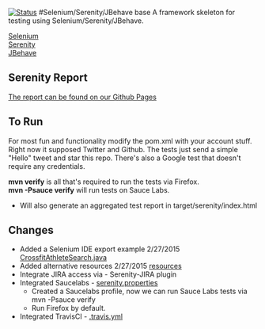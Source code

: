 [![Status](https://travis-ci.org/marek5050/selenium-serenity-jbehave-base.svg?branch=master)](https://travis-ci.org/marek5050/selenium-serenity-jbehave-base)
#Selenium/Serenity/JBehave base
A framework skeleton for testing using Selenium/Serenity/JBehave.

[Selenium](http://www.seleniumhq.org/docs/index.jsp)  
[Serenity](http://thucydides.info/docs/serenity-staging/)  
[JBehave](http://jbehave.org/)   

## Serenity Report  
[The report can be found on our Github Pages](http://marek5050.github.io/static/serenity/index.html)  


## To Run  
For most fun and functionality modify the pom.xml with your account stuff. Right now it supposed Twitter and Github.
The tests just send a simple "Hello" tweet and star this repo. There's also a Google test that doesn't require
any credentials.  

__mvn verify__  is all that's required to run the tests via Firefox.  
__mvn -Psauce verify__ will run tests on Sauce Labs.  


* Will also generate an aggregated test report in target/serenity/index.html  

## Changes  
+ Added a Selenium IDE export example 2/27/2015 [CrossfitAthleteSearch.java](https://github.com/marek5050/selenium-serenity-jbehave-base/blob/master/src/test/java/exports/CrossfitAthleteSearch.java)     
+ Added alternative resources 2/27/2015 [resources](https://github.com/marek5050/selenium-serenity-jbehave-base/blob/master/src/main/resources)  
+ Integrate JIRA access via - Serenity-JIRA plugin    
+ Integrated Saucelabs - [serenity.properties](https://github.com/marek5050/selenium-serenity-jbehave-base/blob/master/serenity.properties)        
    + Created a Saucelabs profile, now we can run Sauce Labs tests via mvn -Psauce verify    
    + Run Firefox by default.  
+ Integrated TravisCI - [.travis.yml](https://github.com/marek5050/selenium-serenity-jbehave-base/blob/master/.travis.yml)  
